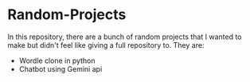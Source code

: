 # Random-Projects
In this repository, there are a bunch of random projects that I wanted to make but didn't feel like giving a full repository to. They are:
* Wordle clone in python
* Chatbot using Gemini api